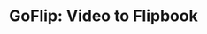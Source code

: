 ---
layout: page
title: "GoFlip: Video to Flipbook" 
description: Convert videos into Flip-Book like versions of themselves.
img: assets/img/GoFlip.png
github: https://github.com/Kadle11/GoFlip
langs: [go]
importance: 4
# category: fun
---